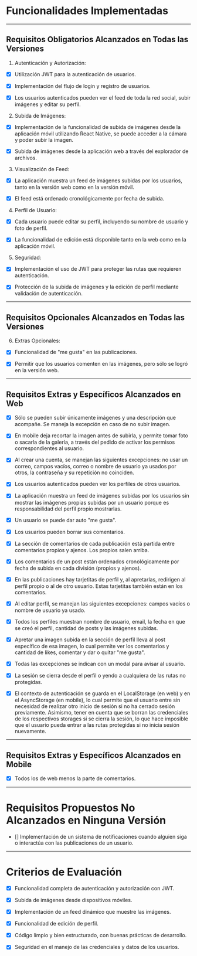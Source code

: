 # Funcionalidades Implementadas

---

## Requisitos Obligatorios Alcanzados en Todas las Versiones

1. Autenticación y Autorización:

- [x] Utilización JWT para la autenticación de usuarios.

- [x] Implementación del flujo de login y registro de usuarios.

- [x] Los usuarios autenticados pueden ver el feed de toda la red social, subir imágenes y editar su perfil.

2. Subida de Imágenes:

- [x] Implementación de la funcionalidad de subida de imágenes desde la aplicación móvil utilizando React Native, se puede acceder a la cámara y poder subir la imagen.

- [x] Subida de imágenes desde la aplicación web a través del explorador de archivos.

3. Visualización de Feed:

- [x] La aplicación muestra un feed de imágenes subidas por los usuarios, tanto en la versión web como en la versión móvil.

- [x] El feed está ordenado cronológicamente por fecha de subida.

4. Perfil de Usuario:

- [x] Cada usuario puede editar su perfil, incluyendo su nombre de usuario y foto de perfil.

- [x] La funcionalidad de edición está disponible tanto en la web como en la aplicación móvil.

5. Seguridad:

- [x] Implementación el uso de JWT para proteger las rutas que requieren autenticación.

- [x] Protección de la subida de imágenes y la edición de perfil mediante validación de autenticación.

---

## Requisitos Opcionales Alcanzados en Todas las Versiones

6. Extras Opcionales:

- [x] Funcionalidad de "me gusta" en las publicaciones.

- [x] Permitir que los usuarios comenten en las imágenes, pero sólo se logró en la versión web.

---

## Requisitos Extras y Específicos Alcanzados en Web

- [x] Sólo se pueden subir únicamente imágenes y una descripción que acompañe. Se maneja la excepción en caso de no subir imagen.

- [x] En mobile deja recortar la imagen antes de subirla, y permite tomar foto o sacarla de la galería, a través del pedido de activar los permisos correspondientes al usuario.

- [x] Al crear una cuenta, se manejan las siguientes excepciones: no usar un correo, campos vacíos, correo o nombre de usuario ya usados por otros, la contraseña y su repetición no coinciden.

- [x] Los usuarios autenticados pueden ver los perfiles de otros usuarios.

- [x] La aplicación muestra un feed de imágenes subidas por los usuarios sin mostrar las imágenes propias subidas por un usuario porque es responsabilidad del perfil propio mostrarlas.

- [x] Un usuario se puede dar auto "me gusta".

- [x] Los usuarios pueden borrar sus comentarios.

- [x] La sección de comentarios de cada publicación está partida entre comentarios propios y ajenos. Los propios salen arriba.

- [x] Los comentarios de un post están ordenados cronológicamente por fecha de subida en cada división (propios y ajenos).

- [x] En las publicaciones hay tarjetitas de perfil y, al apretarlas, redirigen al perfil propio o al de otro usuario. Estas tarjetitas también están en los comentarios.

- [x] Al editar perfil, se manejan las siguientes excepciones: campos vacíos o nombre de usuario ya usado.

- [x] Todos los perfiles muestran nombre de usuario, email, la fecha en que se creó el perfil, cantidad de posts y las imágenes subidas.

- [x] Apretar una imagen subida en la sección de perfil lleva al post específico de esa imagen, lo cual permite ver los comentarios y cantidad de likes, comentar y dar o quitar "me gusta".

- [x] Todas las excepciones se indican con un modal para avisar al usuario.

- [x] La sesión se cierra desde el perfil o yendo a cualquiera de las rutas no protegidas.

- [x] El contexto de autenticación se guarda en el LocalStorage (en web) y en el AsyncStorage (en mobile), lo cual permite que el usuario entre sin necesidad de realizar otro inicio de sesión si no ha cerrado sesión previamente. Asimismo, tener en cuenta que se borran las credenciales de los respectivos storages si se cierra la sesión, lo que hace imposible que el usuario pueda entrar a las rutas protegidas si no inicia sesión nuevamente.

---

## Requisitos Extras y Específicos Alcanzados en Mobile

- [x] Todos los de web menos la parte de comentarios.

---

# Requisitos Propuestos No Alcanzados en Ninguna Versión

- [] Implementación de un sistema de notificaciones cuando alguien siga o interactúa con las publicaciones de un usuario.

---

# Criterios de Evaluación

- [x] Funcionalidad completa de autenticación y autorización con JWT.

- [x] Subida de imágenes desde dispositivos móviles.

- [x] Implementación de un feed dinámico que muestre las imágenes.

- [x] Funcionalidad de edición de perfil.

- [x] Código limpio y bien estructurado, con buenas prácticas de desarrollo.

- [x] Seguridad en el manejo de las credenciales y datos de los usuarios.